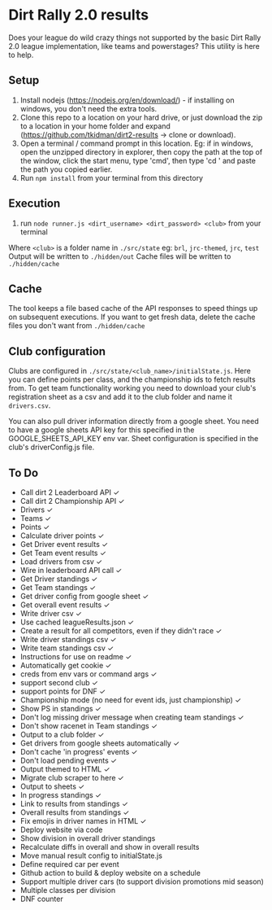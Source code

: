 # Dirt Rally 2.0 results

Does your league do wild crazy things not supported by the basic Dirt Rally 2.0 league implementation, like teams and powerstages? This utility is here to help.

## Setup

1. Install nodejs (https://nodejs.org/en/download/) - if installing on windows, you don't need the extra tools.
1. Clone this repo to a location on your hard drive, or just download the zip to a location in your home folder and expand (https://github.com/tkidman/dirt2-results -> clone or download).
1. Open a terminal / command prompt in this location. Eg: if in windows, open the unzipped directory in explorer, then copy the path at the top of the window, click the start menu, type 'cmd', then type 'cd ' and paste the path you copied earlier.
1. Run `npm install` from your terminal from this directory

## Execution

1. run `node runner.js <dirt_username> <dirt_password> <club>` from your terminal

Where `<club>` is a folder name in `./src/state` eg: `brl`, `jrc-themed`, `jrc`, `test`  
Output will be written to `./hidden/out`
Cache files will be written to `./hidden/cache`

## Cache

The tool keeps a file based cache of the API responses to speed things up on subsequent executions.  If you want to get fresh data, delete the 
cache files you don't want from `./hidden/cache`

## Club configuration

Clubs are configured in `./src/state/<club_name>/initialState.js`. Here you can define points per class, and the championship ids to fetch results from. 
To get team functionality working you need to download your club's registration sheet as a csv and add it to the club folder and name it `drivers.csv`.

You can also pull driver information directly from a google sheet. You need to have a google sheets API key for this specified in the GOOGLE_SHEETS_API_KEY env var. Sheet configuration is specified in the club's driverConfig.js file.
 
## To Do
* Call dirt 2 Leaderboard API ✓
* Call dirt 2 Championship API ✓
* Drivers ✓
* Teams ✓
* Points ✓
* Calculate driver points ✓
* Get Driver event results ✓
* Get Team event results ✓
* Load drivers from csv ✓
* Wire in leaderboard API call ✓
* Get Driver standings ✓
* Get Team standings ✓
* Get driver config from google sheet ✓
* Get overall event results ✓
* Write driver csv ✓
* Use cached leagueResults.json ✓
* Create a result for all competitors, even if they didn't race ✓
* Write driver standings csv ✓
* Write team standings csv ✓
* Instructions for use on readme ✓
* Automatically get cookie ✓
* creds from env vars or command args ✓
* support second club ✓
* support points for DNF ✓
* Championship mode (no need for event ids, just championship) ✓
* Show PS in standings ✓
* Don't log missing driver message when creating team standings ✓ 
* Don't show racenet in Team standings ✓
* Output to a club folder ✓
* Get drivers from google sheets automatically ✓
* Don't cache 'in progress' events ✓
* Don't load pending events ✓
* Output themed to HTML ✓
* Migrate club scraper to here ✓
* Output to sheets ✓
* In progress standings ✓
* Link to results from standings ✓
* Overall results from standings ✓
* Fix emojis in driver names in HTML ✓
* Deploy website via code
* Show division in overall driver standings
* Recalculate diffs in overall and show in overall results
* Move manual result config to initialState.js 
* Define required car per event
* Github action to build & deploy website on a schedule
* Support multiple driver cars (to support division promotions mid season)
* Multiple classes per division
* DNF counter
